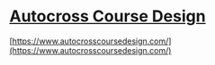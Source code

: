 # [Autocross Course Design](https://www.autocrosscoursedesign.com/)

[https://www.autocrosscoursedesign.com/](https://www.autocrosscoursedesign.com/)
